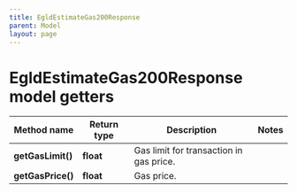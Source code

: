 ```yaml
---
title: EgldEstimateGas200Response
parent: Model
layout: page
---
```


# EgldEstimateGas200Response model getters

Method name | Return type | Description | Notes
------------ | ------------- | ------------- | -------------
**getGasLimit()** | **float** | Gas limit for transaction in gas price. |
**getGasPrice()** | **float** | Gas price. |

